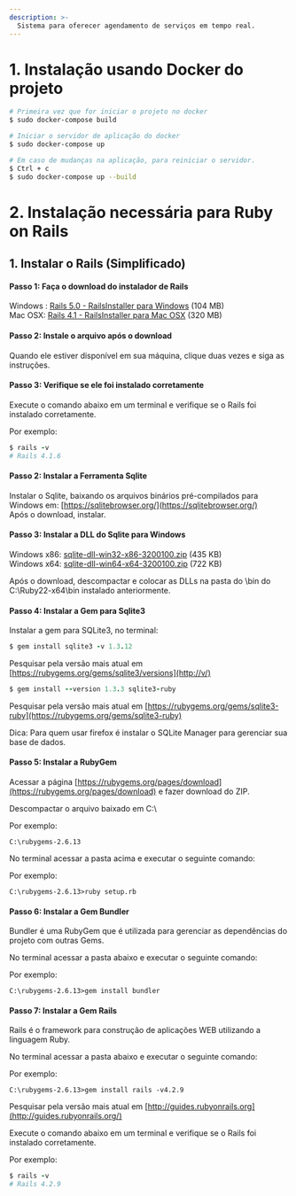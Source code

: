 ```yaml
---
description: >-
  Sistema para oferecer agendamento de serviços em tempo real.
---
```


# 1. Instalação usando Docker do projeto

```bash
# Primeira vez que for iniciar o projeto no docker
$ sudo docker-compose build

# Iniciar o servidor de aplicação do docker
$ sudo docker-compose up

# Em caso de mudanças na aplicação, para reiniciar o servidor.
$ Ctrl + c
$ sudo docker-compose up --build
```


# 2. Instalação necessária para Ruby on Rails

## 1. Instalar o Rails \(Simplificado\)

#### Passo 1: Faça o download do instalador de Rails

Windows : [Rails 5.0 - RailsInstaller para Windows](https://s3.amazonaws.com/railsinstaller/Windows/railsinstaller-3.3.0.exe) \(104 MB\)  
Mac OSX: [Rails 4.1 - RailsInstaller para Mac OSX](https://s3.amazonaws.com/railsinstaller/OSX/RailsInstaller-1.0.4-osx-10.7.app.tgz) \(320 MB\)

#### Passo 2: Instale o arquivo após o download

Quando ele estiver disponível em sua máquina, clique duas vezes e siga as instruções.

#### Passo 3: Verifique se ele foi instalado corretamente

Execute o comando abaixo em um terminal e verifique se o Rails foi instalado corretamente.

Por exemplo:

```ruby
$ rails -v
# Rails 4.1.6
```

#### Passo 2: Instalar a Ferramenta Sqlite

Instalar o Sqlite, baixando os arquivos binários pré-compilados para Windows em: [https://sqlitebrowser.org/](https://sqlitebrowser.org/)   
Após o download, instalar.

#### Passo 3: Instalar a DLL do Sqlite para Windows

Windows x86: [sqlite-dll-win32-x86-3200100.zip](https://www.sqlite.org/2017/sqlite-dll-win32-x86-3200100.zip) \(435 KB\)  
Windows x64: [sqlite-dll-win64-x64-3200100.zip](https://www.sqlite.org/2017/sqlite-dll-win64-x64-3200100.zip) \(722 KB\)  
  
Após o download, descompactar e colocar as DLLs na pasta do \bin do C:\Ruby22-x64\bin instalado anteriormente.

#### Passo 4: Instalar a Gem para Sqlite3

Instalar a gem para SQLite3, no terminal:

```ruby
$ gem install sqlite3 -v 1.3.12
```

 Pesquisar pela versão mais atual em [https://rubygems.org/gems/sqlite3/versions](http://v/)

```ruby
$ gem install --version 1.3.3 sqlite3-ruby
```

 Pesquisar pela versão mais atual em [https://rubygems.org/gems/sqlite3-ruby](https://rubygems.org/gems/sqlite3-ruby)  
  
Dica: Para quem usar firefox é instalar o SQLite Manager para gerenciar sua base de dados.

#### Passo 5: Instalar a RubyGem

Acessar a página [https://rubygems.org/pages/download](https://rubygems.org/pages/download) e fazer download do ZIP.  
  
Descompactar o arquivo baixado em C:\  
  
Por exemplo:

```text
C:\rubygems-2.6.13
```

 No terminal acessar a pasta acima e executar o seguinte comando:  
  
Por exemplo:

```text
C:\rubygems-2.6.13>ruby setup.rb
```

#### Passo 6: Instalar a Gem Bundler

Bundler é uma RubyGem que é utilizada para gerenciar as dependências do projeto com outras Gems.  
  
No terminal acessar a pasta abaixo e executar o seguinte comando:  
  
Por exemplo:

```text
C:\rubygems-2.6.13>gem install bundler
```

#### Passo 7: Instalar a Gem Rails

Rails é o framework para construção de aplicações WEB utilizando a linguagem Ruby.  
  
No terminal acessar a pasta abaixo e executar o seguinte comando:  
  
Por exemplo:

```text
C:\rubygems-2.6.13>gem install rails -v4.2.9
```

Pesquisar pela versão mais atual em [http://guides.rubyonrails.org](http://guides.rubyonrails.org/)  
  
Execute o comando abaixo em um terminal e verifique se o Rails foi instalado corretamente.  
  
Por exemplo:

```ruby
$ rails -v
# Rails 4.2.9
```


